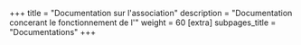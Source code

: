 +++
title = "Documentation sur l'association"
description = "Documentation concerant le fonctionnement de l'"
weight = 60
[extra]
subpages_title = "Documentations"
+++
